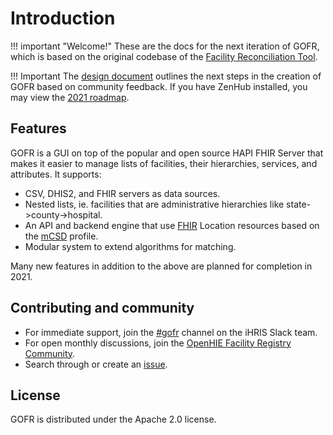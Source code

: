 # Introduction

!!! important "Welcome!"
    These are the docs for the next iteration of GOFR, which is based on the original codebase of the [Facility Reconciliation Tool](https://github.com/openhie/facility-recon).

!!! Important 
    The [design document](https://docs.google.com/document/d/1LGzwyxDzH6BmnVn94-V2waCmr0igIhZxxTHD-wnBX50) outlines the next steps in the creation of GOFR based on community feedback. If you have ZenHub installed, you may view the [2021 roadmap](https://github.com/intrahealth/gofr/blob/master/LICENSE#workspaces/gofr-60495960906eba0017c751ea/roadmap?repos=346409080).

## Features

GOFR is a GUI on top of the popular and open source HAPI FHIR Server that makes it easier to manage lists of facilities, their hierarchies, services, and attributes. It supports:

* CSV, DHIS2, and FHIR servers as data sources.
* Nested lists, ie. facilities that are administrative hierarchies like state->county->hospital.
* An API and backend engine that use [FHIR](https://www.hl7.org/fhir/location.html) Location resources based on the [mCSD](http://wiki.ihe.net/index.php/Mobile_Care_Services_Discovery_(mCSD)) profile.
* Modular system to extend algorithms for matching.

Many new features in addition to the above are planned for completion in 2021.

## Contributing and community

* For immediate support, join the [#gofr](https://ihris.slack.com/archives/C01P3BX8FA7) channel on the iHRIS Slack team.
* For open monthly discussions, join the [OpenHIE Facility Registry Community](https://wiki.ohie.org/display/SUB/Facility+Registry+Community).
* Search through or create an [issue](https://github.com/intrahealth/gofr/issues).

## License

GOFR is distributed under the Apache 2.0 license.

